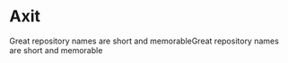 # Axit
Great repository names are short and memorableGreat repository names are short and memorable
